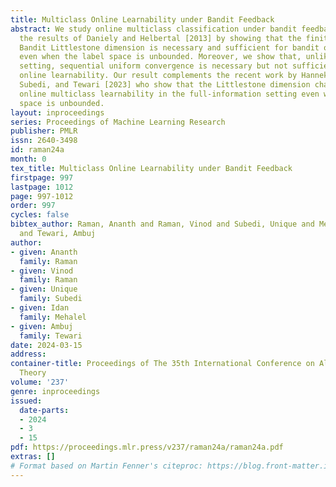 ```yaml
---
title: Multiclass Online Learnability under Bandit Feedback
abstract: We study online multiclass classification under bandit feedback. We extend
  the results of Daniely and Helbertal [2013] by showing that the finiteness of the
  Bandit Littlestone dimension is necessary and sufficient for bandit online learnability
  even when the label space is unbounded. Moreover, we show that, unlike the full-information
  setting, sequential uniform convergence is necessary but not sufficient for bandit
  online learnability. Our result complements the recent work by Hanneke, Moran, Raman,
  Subedi, and Tewari [2023] who show that the Littlestone dimension characterizes
  online multiclass learnability in the full-information setting even when the label
  space is unbounded.
layout: inproceedings
series: Proceedings of Machine Learning Research
publisher: PMLR
issn: 2640-3498
id: raman24a
month: 0
tex_title: Multiclass Online Learnability under Bandit Feedback
firstpage: 997
lastpage: 1012
page: 997-1012
order: 997
cycles: false
bibtex_author: Raman, Ananth and Raman, Vinod and Subedi, Unique and Mehalel, Idan
  and Tewari, Ambuj
author:
- given: Ananth
  family: Raman
- given: Vinod
  family: Raman
- given: Unique
  family: Subedi
- given: Idan
  family: Mehalel
- given: Ambuj
  family: Tewari
date: 2024-03-15
address:
container-title: Proceedings of The 35th International Conference on Algorithmic Learning
  Theory
volume: '237'
genre: inproceedings
issued:
  date-parts:
  - 2024
  - 3
  - 15
pdf: https://proceedings.mlr.press/v237/raman24a/raman24a.pdf
extras: []
# Format based on Martin Fenner's citeproc: https://blog.front-matter.io/posts/citeproc-yaml-for-bibliographies/
---
```

